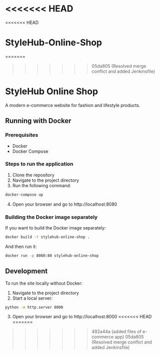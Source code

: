 <<<<<<< HEAD
=======
<<<<<<< HEAD
# StyleHub-Online-Shop
=======
>>>>>>> 05da805 (Resolved merge conflict and added Jenkinsfile)
# StyleHub Online Shop

A modern e-commerce website for fashion and lifestyle products.

## Running with Docker

### Prerequisites
- Docker
- Docker Compose

### Steps to run the application

1. Clone the repository
2. Navigate to the project directory
3. Run the following command:

```bash
docker-compose up
```

4. Open your browser and go to http://localhost:8080

### Building the Docker image separately

If you want to build the Docker image separately:

```bash
docker build -t stylehub-online-shop .
```

And then run it:

```bash
docker run -p 8080:80 stylehub-online-shop
```

## Development

To run the site locally without Docker:

1. Navigate to the project directory
2. Start a local server:

```bash
python -m http.server 8000
```

3. Open your browser and go to http://localhost:8000
<<<<<<< HEAD
=======
>>>>>>> 492a44a (added files of e-commerce app)
>>>>>>> 05da805 (Resolved merge conflict and added Jenkinsfile)
